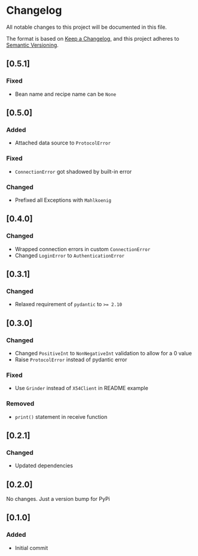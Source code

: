 # Changelog

All notable changes to this project will be documented in this file.

The format is based on [Keep a Changelog](https://keepachangelog.com/en/1.1.0/),
and this project adheres to [Semantic Versioning](https://semver.org/spec/v2.0.0.html).

## [0.5.1]

### Fixed

- Bean name and recipe name can be `None`

## [0.5.0]

### Added

- Attached data source to `ProtocolError`

### Fixed

- `ConnectionError` got shadowed by built-in error

### Changed

- Prefixed all Exceptions with `Mahlkoenig`

## [0.4.0]

### Changed

- Wrapped connection errors in custom `ConnectionError`
- Changed `LoginError` to `AuthenticationError`

## [0.3.1]

### Changed

- Relaxed requirement of `pydantic` to `>= 2.10`

## [0.3.0]

### Changed

- Changed `PositiveInt` to `NonNegativeInt` validation to allow for a 0 value
- Raise `ProtocolError` instead of pydantic error

### Fixed

- Use `Grinder` instead of `X54Client` in README example

### Removed

- `print()` statement in receive function

## [0.2.1]

### Changed

- Updated dependencies

## [0.2.0]

No changes. Just a version bump for PyPi

## [0.1.0]

### Added

- Initial commit
